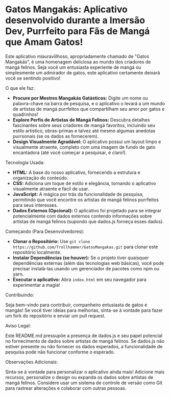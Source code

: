 # Gatos Mangakás: Aplicativo desenvolvido durante a Imersão Dev, Purrfeito para Fãs de Mangá que Amam Gatos!

Este aplicativo miauravíilhoso, apropriadamente chamado de "Gatos Mangakás", é uma homenagem deliciosa ao mundo dos criadores de mangá felinos. Seja você um entusiasta experiente de mangá ou simplesmente um admirador de gatos, este aplicativo certamente deixará você se sentindo positivo!

O que ele faz:

* **Procure por Mestres Mangakás Gatásticos:** Digite um nome ou palavra-chave na barra de pesquisa, e o aplicativo o levará a um mundo de artistas de mangá purrfeitos que compartilham seu amor por gatos e quadrinhos!
* **Explore Perfis de Artistas de Mangá Felinos:** Descubra detalhes fascinantes sobre seus criadores de mangá favoritos, incluindo seu estilo artístico, obras-primas e talvez até mesmo algumas anedotas purrsonais (se os dados as fornecerem).
* **Design Visualmente Agradável:** O aplicativo possui um layout limpo e visualmente atraente, completo com uma imagem de fundo de gato encantadora (até você começar a pesquisar, é claro!).

Tecnologia Usada:

* **HTML:** A base do nosso aplicativo, fornecendo a estrutura e organização do conteúdo.
* **CSS:** Adiciona um toque de estilo e elegância, tornando o aplicativo visualmente atraente e fácil de usar.
* **JavaScript:** A mágica por trás da funcionalidade de pesquisa, permitindo que você encontre os artistas de mangá felinos purrfeitos para seus interesses.
* **Dados Externos (Opcional):** O aplicativo foi projetado para se integrar potencialmente com dados externos contendo informações sobre artistas de mangá felinos (supondo que dados.js forneça esses dados).

Começando (Para Desenvolvedores):

* **Clonar o Repositório:** Use `git clone https://github.com/Trollhammer/GatosMangakas.git` para clonar este repositório localmente.
* **Instalar Dependências (se houver):** Se o projeto tiver quaisquer dependências externas (além das tecnologias web básicas), você pode precisar instalá-las usando um gerenciador de pacotes como npm ou yarn.
* **Executar o aplicativo:** Abra `index.html` em seu navegador para experimentar a magia!

Contribuindo:

Seja bem-vindo para contribuir, companheiro entusiasta de gatos e mangás! Se você tiver ideias para melhorias, sinta-se à vontade para fazer um fork do repositório e enviar um pull request.

Aviso Legal:

Este README.md pressupõe a presença de dados.js e seu papel potencial no fornecimento de dados sobre artistas de mangá felinos. Se dados.js não estiver presente ou não fornecer os dados esperados, a funcionalidade de pesquisa pode não funcionar conforme o esperado.

Observações Adicionais:

Sinta-se à vontade para personalizar o aplicativo ainda mais! Adicione mais recursos, personalize o design ou expanda os dados sobre artistas de mangá felinos.
Considere usar um sistema de controle de versão como Git para rastrear alterações e colaborar com outras pessoas.

